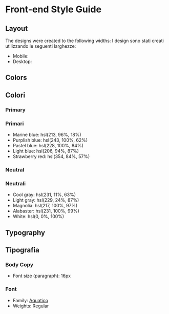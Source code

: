 # Front-end Style Guide

## Layout

The designs were created to the following widths:
I design sono stati creati utilizzando le seguenti larghezze:

- Mobile: 
- Desktop: 

## Colors
## Colori

### Primary
### Primari

- Marine blue: hsl(213, 96%, 18%)
- Purplish blue: hsl(243, 100%, 62%)
- Pastel blue: hsl(228, 100%, 84%)
- Light blue: hsl(206, 94%, 87%)
- Strawberry red: hsl(354, 84%, 57%)

### Neutral
### Neutrali

- Cool gray: hsl(231, 11%, 63%)
- Light gray: hsl(229, 24%, 87%)
- Magnolia: hsl(217, 100%, 97%)
- Alabaster: hsl(231, 100%, 99%)
- White: hsl(0, 0%, 100%)

## Typography
## Tipografia

### Body Copy

- Font size (paragraph): 16px

### Font

- Family: [Aquatico](https://www.dafontfree.io/aquatico-font-free/)
- Weights: Regular
